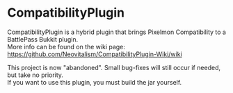 # CompatibilityPlugin

CompatibilityPlugin is a hybrid plugin that brings Pixelmon Compatibility to a BattlePass Bukkit plugin.  
More info can be found on the wiki page: https://github.com/Neovitalism/CompatibilityPlugin-Wiki/wiki

This project is now "abandoned". Small bug-fixes will still occur if needed, but take no priority.  
If you want to use this plugin, you must build the jar yourself.

